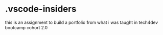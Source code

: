 # .vscode-insiders
this is an assignment to build a portfolio from what i was taught in tech4dev bootcamp cohort 2.0
